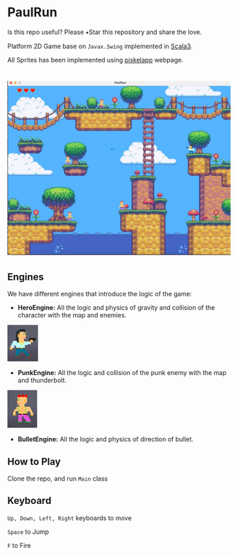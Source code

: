 # PaulRun 

Is this repo useful? Please ⭑Star this repository and share the love.

Platform 2D Game base on ```Javax.Swing``` implemented in [Scala3](https://www.scala-lang.org).

All Sprites has been implemented using [piskelapp](https://www.piskelapp.com/) webpage.

# ![My image](img/runPaul.png)


## Engines

We have different engines that introduce the logic of the game:

* **HeroEngine:** All the logic and physics of gravity and collision of the character with the map and enemies.

![My image](img/hero.png)

* **PunkEngine:** All the logic and collision of the punk enemy with the map and thunderbolt.

![My image](img/punk.png) 

* **BulletEngine:** All the logic and physics of direction of bullet.

## How to Play

Clone the repo, and run ```Main``` class

## Keyboard

```Up, Down, Left, Right``` keyboards to move

```Space``` to Jump

```F``` to Fire